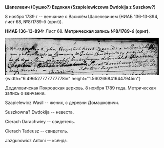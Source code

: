 **Шапелевич (Сушко?) Евдокия (Szapielewiczowa Ewdokija z Suszkow?)**

8 ноября 1789 г -- венчание с Василём Шапелевичем (НИАБ 136-13-894, лист
68, №8/1789-б (ориг)).

**НИАБ 136-13-894:** Лист 68. **Метрическая запись №8/1789-б (ориг).**

![](./media/2d14b03a28cac4c3c25ee0cb943ecf5f42f8e9f7.png){width="6.496527777777778in"
height="1.5602668416447945in"}

Дедиловичская Покровская церковь. 8 ноября 1789 года. Метрическая запись
о венчании.

Szapielewicz Wasil -- жених, с деревни Домашковичи.

Suszkowna? Ewdokija -- невеста.

Cierach Darachwiey -- свидетель.

Cierach Tadeusz -- свидетель.

Jazgunowicz Antoni -- ксёндз.
